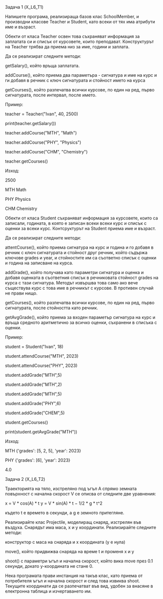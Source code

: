 Задача 1 (X_L6_T1)

Напишете програма, реализираща базов клас SchoolMember,  и производни класове Teacher и Student, като всеки от тях има атрибути име и възраст.

Обекти от класа Teacher освен това съхраняват информация за заплатата си и списък от курсовете, които преподават. Конструктурът на Teacher трябва да приема низ за име, години и заплата.

Да сe реализират следните методи:

getSalary(), който връща заплатата.

addCourse(), който приема два параметъра - сигнатура и име на курс и ги добавя в речник с ключ сигнатурата и стойност името на курса

getCourses(), който разпечатва всички курсове, по един на ред, първо сигнатурата, после интервал, после името.


Пример:

teacher = Teacher("Ivan", 40, 2500)

print(teacher.getSalary())

teacher.addCourse("MTH", "Math")

teacher.addCourse("PHY", "Physics")

teacher.addCourse("CHM", "Chemistry")

teacher.getCourses()


Изход:

2500

MTH Math

PHY Physics

CHM Chemistry

Обекти от класа Student съхраняват информация за курсовете, които са записали, годината, в която е записан всеки всеки курс и списък с оценки за всеки курс. Контсруктурът на Student приема име и възраст.

Да сe реализират следните методи:

attentCourse(), който приема сигнатура на курс и година и го добавя в речник с ключ сигнатурата и стойност друг речник, който съдържа ключове grades и year, и стойностите им са съответно списък с оценки и година на записване на курса.

addGrade(), който получава като параметри сигнатура и оценка и добавя оценката в съответния списък в речниковата стойност grades на курса с тази сигнатура. Методът извършва това само ако вече съществува курс с това име в речникът с курсове. В противен случай не прави нищо.

getCourses(), който разпечатва всички курсове, по един на ред, първо сигнатурата, после стойността като речник.

getAvgGrade(), който приема за входен параметър сигнатура на курс и връща средното аритметично за всичко оценки, съхранени в списъка с оценки.


Пример:

student = Student("Ivan", 18)

student.attendCourse("MTH", 2023)

student.attendCourse("PHY", 2023)

student.addGrade("MTH",5)

student.addGrade("MTH",2)

student.addGrade("MTH",5)

student.addGrade("PHY",6)

student.addGrade("CHEM",5)

student.getCourses()

print(student.getAvgGrade("MTH"))


Изход:

MTH {'grades': [5, 2, 5], 'year': 2023}

PHY {'grades': [6], 'year': 2023}

4.0


Задача 2 (X_L6_T2)

Траекторията на тяло, изстреляно под ъгъл А спрямо земната повърхност с начална скорост V се описва от следните две уравнения:

x = V * cos(А) * t
y = V * sin(A) * t − 1/2 * g * t^2

където t е времето в секунди, а g е земното притегляне.

Реализирайте клас Projectile, моделиращ снаряд, изстрелян във въздуха. Снарядът има маса, х и у координати. Реализирайте следните методи: 

конструктор с маса на снаряда и х координата (у е нула)

move(), който придвижва снаряда на време t и променя х и у

shoot() с параметри ъгъл и начална скорост, който вика move през 0.1 секунди, докато у-координата не стане 0. 

Нека програмата прави инстанция на такъв клас, като приема от потребителя ъгъл и начална скорост и след това извиква shoot. Текущите координати да се разпечатват във вид, удобен за внасяне в електронна таблица и изчертаването им.
